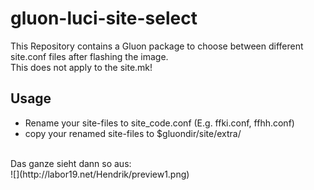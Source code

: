 gluon-luci-site-select
======================

This Repository contains a Gluon package to choose between different site.conf files after flashing the image. <br>
This does not apply to the site.mk!

Usage
-----
* Rename your site-files to site_code.conf (E.g. ffki.conf, ffhh.conf)
* copy your renamed site-files to $gluondir/site/extra/

<br>
Das ganze sieht dann so aus: <br>
![](http://labor19.net/Hendrik/preview1.png)
